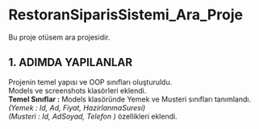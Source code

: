 # RestoranSiparisSistemi_Ara_Proje
Bu proje otüsem ara projesidir.
## 1. ADIMDA YAPILANLAR<br>
Projenin temel yapısı ve OOP sınıfları oluşturuldu.<br>
Models ve screenshots klasörleri eklendi.<br>
**Temel Sınıflar :** Models klasöründe Yemek ve Musteri sınıfları tanımlandı.<br>
*(Yemek :  Id, Ad, Fiyat, HazirlanmaSuresi)*<br>
*(Musteri :  Id, AdSoyad, Telefon )* özellikleri eklendi.<br>




